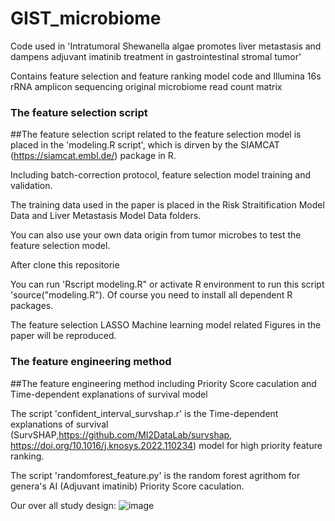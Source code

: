 # GIST_microbiome
Code used in 'Intratumoral Shewanella algae promotes liver metastasis and dampens adjuvant imatinib treatment in gastrointestinal stromal tumor'
 
 Contains feature selection and feature ranking model code and Illumina 16s rRNA amplicon sequencing original microbiome read count matrix

 ### The feature selection script
 
 ##The feature selection script related to the feature selection model is placed in the 'modeling.R script', which is dirven by the SIAMCAT (https://siamcat.embl.de/) package in R.
 
  Including batch-correction protocol, feature selection model training and validation. 
  
  The training data used in the paper is placed in the Risk Straitification Model Data and Liver Metastasis Model Data folders. 
  
  You can also use your own data origin from tumor microbes to test the feature selection model.
  
  After clone this repositorie

  You can run 'Rscript modeling.R" or activate R environment to run this script 'source("modeling.R").
  Of course you need to install all dependent R packages.

  The feature selection LASSO Machine learning model related Figures in the paper will be reproduced.

### The feature engineering method

##The feature engineering method including Priority Score caculation and Time-dependent explanations of survival model

 The script 'confident_interval_survshap.r' is the Time-dependent explanations of survival (SurvSHAP,https://github.com/MI2DataLab/survshap, https://doi.org/10.1016/j.knosys.2022.110234) model for high priority feature ranking.

 The script 'randomforest_feature.py' is the random forest agrithom for genera's AI (Adjuvant imatinib) Priority Score caculation.

 Our over all study design:
![image](https://github.com/GIST-microbiome/GIST.github/assets/143196047/43130b82-62bf-414a-b295-90ee1e3ce1d8)
